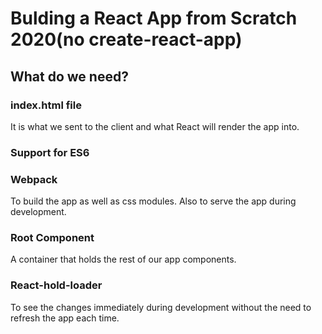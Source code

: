 # Bulding a React App from Scratch 2020(no create-react-app)

## What do we need? 

### index.html file
It is what we sent to the client and what React will render the app into.

### Support for ES6

### Webpack
To build the app as well as css modules. Also to serve the app during development.

### Root Component
A container that holds the rest of our app components.

### React-hold-loader
To see the changes immediately during development without the need to refresh the app each time.